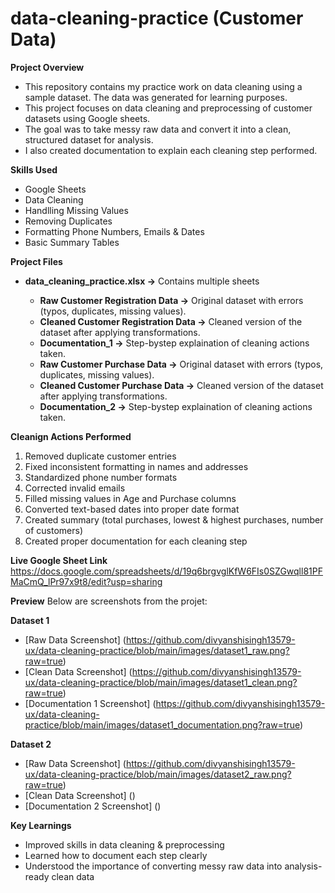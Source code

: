 # data-cleaning-practice (Customer Data)

**Project Overview**
- This repository contains my practice work on data cleaning using a sample dataset. The data was generated for learning purposes.
- This project focuses on data cleaning and preprocessing of customer datasets using Google sheets.
- The goal was to take messy raw data and convert it into a clean, structured dataset for analysis.
- I also created documentation to explain each cleaning step performed.

**Skills Used**
- Google Sheets
- Data Cleaning
- Handlling Missing Values
- Removing Duplicates
- Formatting Phone Numbers, Emails & Dates
- Basic Summary Tables

**Project Files**
- **data_cleaning_practice.xlsx ->** Contains multiple sheets
  
  - **Raw Customer Registration Data ->** Original dataset with errors (typos, duplicates, missing values).
  - **Cleaned Customer Registration Data ->** Cleaned version of the dataset after applying transformations.
  - **Documentation_1 ->** Step-bystep explaination of cleaning actions taken.
  - **Raw Customer Purchase Data ->** Original dataset with errors (typos, duplicates, missing values).
  - **Cleaned Customer Purchase Data ->** Cleaned version of the dataset after applying transformations.
  - **Documentation_2 ->** Step-bystep explaination of cleaning actions taken.

**Cleanign Actions Performed**
1. Removed duplicate customer entries
2. Fixed inconsistent formatting in names and addresses
3. Standardized phone number formats
4. Corrected invalid emails
5. Filled missing values in Age and Purchase columns
6. Converted text-based dates into proper date format
7. Created summary (total purchases, lowest & highest purchases, number of customers)
8. Created proper documentation for each cleaning step

**Live Google Sheet Link**
https://docs.google.com/spreadsheets/d/19q6brgvglKfW6FIs0SZGwqll81PFMaCmQ_lPr97x9t8/edit?usp=sharing

**Preview**
Below are screenshots from the projet:

**Dataset 1**
- [Raw Data Screenshot] (https://github.com/divyanshisingh13579-ux/data-cleaning-practice/blob/main/images/dataset1_raw.png?raw=true)
- [Clean Data Screenshot] (https://github.com/divyanshisingh13579-ux/data-cleaning-practice/blob/main/images/dataset1_clean.png?raw=true)
- [Documentation 1 Screenshot] (https://github.com/divyanshisingh13579-ux/data-cleaning-practice/blob/main/images/dataset1_documentation.png?raw=true)

**Dataset 2**
- [Raw Data Screenshot] (https://github.com/divyanshisingh13579-ux/data-cleaning-practice/blob/main/images/dataset2_raw.png?raw=true)
- [Clean Data Screenshot] ()
- [Documentation 2 Screenshot] ()

**Key Learnings**
- Improved skills in data cleaning & preprocessing
- Learned how to document each step clearly
- Understood the importance of converting messy raw data into analysis-ready clean data

